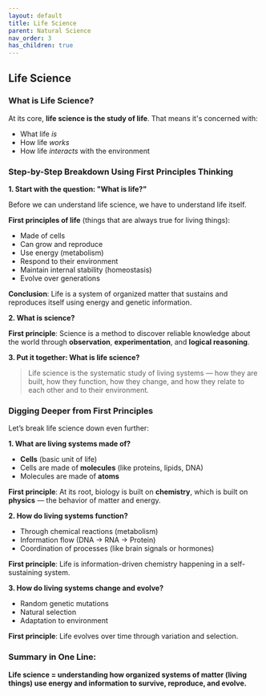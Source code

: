 ```yaml
---
layout: default
title: Life Science
parent: Natural Science
nav_order: 3
has_children: true
---
```


## Life Science

### What is Life Science?

At its core, **life science is the study of life**. That means it's concerned with:

* What life *is*
* How life *works*
* How life *interacts* with the environment

### Step-by-Step Breakdown Using First Principles Thinking

**1. Start with the question: "What is life?"**

Before we can understand life science, we have to understand life itself.

**First principles of life** (things that are always true for living things):

* Made of cells
* Can grow and reproduce
* Use energy (metabolism)
* Respond to their environment
* Maintain internal stability (homeostasis)
* Evolve over generations

**Conclusion**: Life is a system of organized matter that sustains and reproduces itself using energy and genetic information.

**2. What is science?**

**First principle**: Science is a method to discover reliable knowledge about the world through **observation**, **experimentation**, and **logical reasoning**.

**3. Put it together: What is life science?**

> Life science is the systematic study of living systems — how they are built, how they function, how they change, and how they relate to each other and to their environment.

### Digging Deeper from First Principles

Let’s break life science down even further:

**1. What are living systems made of?**

* **Cells** (basic unit of life)
* Cells are made of **molecules** (like proteins, lipids, DNA)
* Molecules are made of **atoms**

**First principle**: At its root, biology is built on **chemistry**, which is built on **physics** — the behavior of matter and energy.

**2. How do living systems function?**

* Through chemical reactions (metabolism)
* Information flow (DNA → RNA → Protein)
* Coordination of processes (like brain signals or hormones)

**First principle**: Life is information-driven chemistry happening in a self-sustaining system.

**3. How do living systems change and evolve?**

* Random genetic mutations
* Natural selection
* Adaptation to environment

**First principle**: Life evolves over time through variation and selection.

### Summary in One Line:

**Life science = understanding how organized systems of matter (living things) use energy and information to survive, reproduce, and evolve.**

